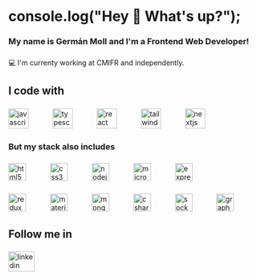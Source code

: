 <h1 align="left">console.log("Hey 👋 What's up?");</h1>

###

<h3 align="left">My name is Germán Moll and I'm a Frontend Web Developer!</h3>

###
💻 I'm currenty working at CMIFR and independently.
###

<h2 align="left">I code with</h2>

###

<div align="left">
  <img src="https://skillicons.dev/icons?i=js" height="40" alt="javascript logo"  />
  <img width="40" />
  <img src="https://skillicons.dev/icons?i=ts" height="40" alt="typescript logo"  />
  <img width="40" />
  <img src="https://skillicons.dev/icons?i=react" height="40" alt="react logo"  />
  <img width="40" />
  <img src="https://skillicons.dev/icons?i=tailwind" height="40" alt="tailwindcss logo"  />
  <img width="40" />
  <img src="https://skillicons.dev/icons?i=nextjs" height="40" alt="nextjs logo"  />
</div>

###

<h3 align="left">But my stack also includes</h3>

###

<div align="left">
  <img src="https://skillicons.dev/icons?i=html" height="35" alt="html5 logo"  />
  <img width="40" />
  <img src="https://skillicons.dev/icons?i=css" height="35" alt="css3 logo"  />
  <img width="40" />
  <img src="https://skillicons.dev/icons?i=nodejs" height="35" alt="nodejs logo"  />
  <img width="40" />
  <img src="https://cdn.jsdelivr.net/gh/devicons/devicon/icons/microsoftsqlserver/microsoftsqlserver-plain.svg" height="35" alt="microsoftsqlserver logo"  />
  <img width="40" />
  <img src="https://skillicons.dev/icons?i=express" height="35" alt="express logo"  />
</div>

###

<div align="left">
  <img src="https://skillicons.dev/icons?i=redux" height="35" alt="redux logo"  />
  <img width="40" />
  <img src="https://skillicons.dev/icons?i=materialui" height="35" alt="materialui logo"  />
  <img width="40" />
  <img src="https://skillicons.dev/icons?i=mongodb" height="35" alt="mongodb logo"  />
  <img width="40" />
  <img src="https://skillicons.dev/icons?i=cs" height="35" alt="csharp logo"  />
  <img width="40" />
  <img src="https://cdn.jsdelivr.net/gh/devicons/devicon/icons/socketio/socketio-original.svg" height="35" alt="socketio logo"  />
  <img width="40" />
  <img src="https://skillicons.dev/icons?i=graphql" height="35" alt="graphql logo"  />
</div>

###

<h2 align="left">Follow me in</h2>

###

<div align="left">
  <a href="https://linkedin.com/in/germanmoll" target="_blank">
    <img src="https://raw.githubusercontent.com/maurodesouza/profile-readme-generator/master/src/assets/icons/social/linkedin/default.svg" width="52" height="40" alt="linkedin logo"  />
  </a>
</div>

###
